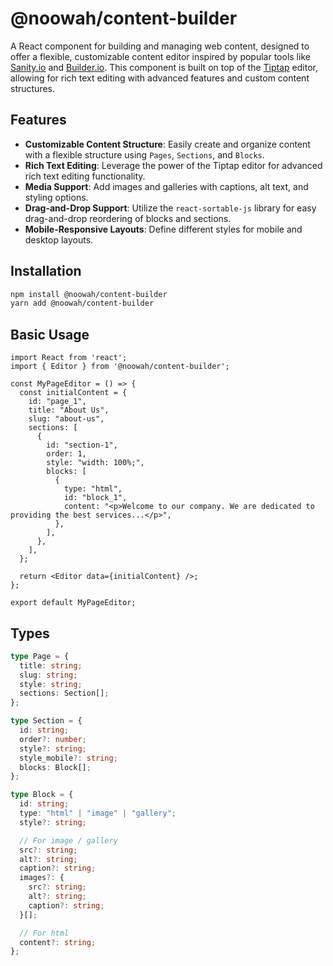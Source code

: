 # @noowah/content-builder

A React component for building and managing web content, designed to offer a flexible, customizable content editor inspired by popular tools like [Sanity.io](https://www.sanity.io/) and [Builder.io](https://www.builder.io/). This component is built on top of the [Tiptap](https://tiptap.dev/) editor, allowing for rich text editing with advanced features and custom content structures.

## Features

- **Customizable Content Structure**: Easily create and organize content with a flexible structure using `Pages`, `Sections`, and `Blocks`.
- **Rich Text Editing**: Leverage the power of the Tiptap editor for advanced rich text editing functionality.
- **Media Support**: Add images and galleries with captions, alt text, and styling options.
- **Drag-and-Drop Support**: Utilize the `react-sortable-js` library for easy drag-and-drop reordering of blocks and sections.
- **Mobile-Responsive Layouts**: Define different styles for mobile and desktop layouts.

## Installation

```bash
npm install @noowah/content-builder
yarn add @noowah/content-builder
```


## Basic Usage

```tsx
import React from 'react';
import { Editor } from '@noowah/content-builder';

const MyPageEditor = () => {
  const initialContent = {
    id: "page_1",
    title: "About Us",
    slug: "about-us",
    sections: [
      {
        id: "section-1",
        order: 1,
        style: "width: 100%;",
        blocks: [
          {
            type: "html",
            id: "block_1",
            content: "<p>Welcome to our company. We are dedicated to providing the best services...</p>",
          },
        ],
      },
    ],
  };

  return <Editor data={initialContent} />;
};

export default MyPageEditor;
```

## Types

```ts
type Page = {
  title: string;
  slug: string;
  style: string;
  sections: Section[];
};

type Section = {
  id: string;
  order?: number;
  style?: string;
  style_mobile?: string;
  blocks: Block[];
};

type Block = {
  id: string;
  type: "html" | "image" | "gallery";
  style?: string;

  // For image / gallery
  src?: string;
  alt?: string;
  caption?: string;
  images?: {
    src?: string;
    alt?: string;
    caption?: string;
  }[];

  // For html
  content?: string;
};

```
